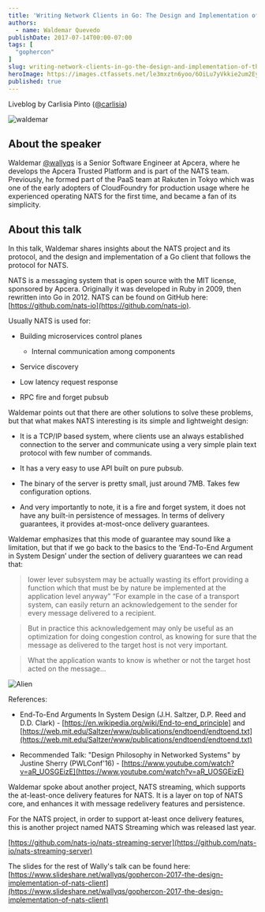 ```yaml
---
title: 'Writing Network Clients in Go: The Design and Implementation of the NATS Client'
authors:
  - name: Waldemar Quevedo
publishDate: 2017-07-14T00:00-07:00
tags: [
  "gophercon"
]
slug: writing-network-clients-in-go-the-design-and-implementation-of-the-nats-client
heroImage: https://images.ctfassets.net/le3mxztn6yoo/6OiLu7yVkkie2um2EyCYoY/23be476b4f7c8b14b293a223e3bff599/waldemar.jpg
published: true
---
```



Liveblog by Carlisia Pinto ([@carlisia](https://twitter.com/carlisia))

![waldemar](//images.contentful.com/le3mxztn6yoo/6OiLu7yVkkie2um2EyCYoY/23be476b4f7c8b14b293a223e3bff599/waldemar.jpg)

## About the speaker

Waldemar [@wallyqs](https://twitter.com/wallyqs) is a Senior Software Engineer at Apcera, where he develops the Apcera Trusted Platform and is part of the NATS team. Previously, he formed part of the PaaS team at Rakuten in Tokyo which was one of the early adopters of CloudFoundry for production usage where he experienced operating NATS for the first time, and became a fan of its simplicity.


## About this talk


In this talk, Waldemar shares insights about the NATS project and its protocol, and the design and implementation of a Go client that follows the protocol for NATS.



NATS is a messaging system that is open source with the MIT license, sponsored by Apcera. Originally it was developed in Ruby in 2009, then rewritten into Go in 2012. NATS can be found on GitHub here: [https://github.com/nats-io](https://github.com/nats-io).



Usually NATS is used for:



* Building microservices control planes

  * Internal communication among components

* Service discovery

* Low latency request response

* RPC fire and forget pubsub



Waldemar points out that there are other solutions to solve these problems, but that what makes NATS interesting is its simple and lightweight design:



* It is a TCP/IP based system, where clients use an always established connection to the server and communicate using a very simple plain text protocol with few number of commands.



* It has a very easy to use API built on pure pubsub.



* The binary of the server is pretty small, just around 7MB. Takes few configuration options.



* And very importantly to note, it is a fire and forget system, it does not have any built-in persistence of messages. In terms of delivery guarantees, it provides at-most-once delivery guarantees.



Waldemar emphasizes that this mode of guarantee may sound like a limitation, but that if we go back to the basics to the ‘End-To-End Argument in System Design’ under the section of delivery guarantees we can read that:



> lower lever subsystem may be actually wasting its effort providing a function which that must be by nature be implemented at the application level anyway” “For example in the case of a transport system, can easily return an acknowledgement to the sender for every message delivered to a recipient.



> But in practice this acknowledgement may only be useful as an optimization for doing congestion control, as knowing for sure that the message as delivered to the target host is not very important.



> What the application wants to know is whether or not the target host acted on the message…



![Alien](https://images.ctfassets.net/le3mxztn6yoo/30a7Kq972ogM0skiyuAcwG/2fda4f8195d05dc8d1bf274b02951d69/alien.png?h=250)

References:

* End-To-End Arguments In System Design (J.H. Saltzer, D.P. Reed and D.D. Clark) - [https://en.wikipedia.org/wiki/End-to-end_principle] and [https://web.mit.edu/Saltzer/www/publications/endtoend/endtoend.txt](https://web.mit.edu/Saltzer/www/publications/endtoend/endtoend.txt)

* Recommended Talk: "Design Philosophy in Networked Systems" by Justine Sherry (PWLConf'16) - \[https://www.youtube.com/watch?v=aR_UOSGEizE](https://www.youtube.com/watch?v=aR_UOSGEizE)


Waldemar spoke about another project, NATS streaming, which supports the at-least-once delivery features for NATS. It is a layer on top of NATS core, and enhances it with message redelivery features and persistence.

For the NATS project, in order to support at-least once delivery features, this is another project named NATS Streaming which was released last year.


[https://github.com/nats-io/nats-streaming-server](https://github.com/nats-io/nats-streaming-server)



The slides for the rest of Wally's talk can be found here: [https://www.slideshare.net/wallyqs/gophercon-2017-the-design-implementation-of-nats-client](https://www.slideshare.net/wallyqs/gophercon-2017-the-design-implementation-of-nats-client)
